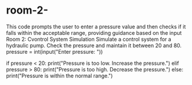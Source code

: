 # room-2-
This code prompts the user to enter a pressure value and then checks if it falls within the acceptable range, providing guidance based on the input
Room 2: Cvontrol System Simulation Simulate a control system for a hydraulic pump. Check the pressure and maintain it between 20 and 80.
pressure = int(input("Enter pressure: "))

if pressure < 20:
    print("Pressure is too low. Increase the pressure.")
elif pressure > 80:
    print("Pressure is too high. Decrease the pressure.")
else:
    print("Pressure is within the normal range.")

